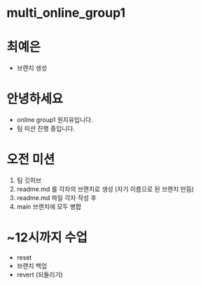 # multi_online_group1

# 최예은
- 브랜치 생성

# 안녕하세요
- online group1 원지유입니다.
- 팀 미션 진행 중입니다.


# 오전 미션
1. 팀 깃허브
2. readme.md 를 각자의 브랜치로 생성 (자기 이름으로 된 브렌치 만듬)
3. readme.md 파일 각자 작성 후
4. main 브랜치에 모두 병합

# ~12시까지 수업
 - reset
 - 브랜치 백업
 - revert (되돌리기)
